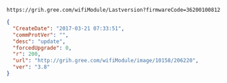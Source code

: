 `https://grih.gree.com/wifiModule/Lastversion?firmwareCode=36200100812`

```json
{
  "CreateDate": "2017-03-21 07:33:51",
  "commProtVer": "",
  "desc": "update",
  "forcedUpgrade": 0,
  "r": 200,
  "url": "http://grih.gree.com/wifiModule/image/10158/206220",
  "ver": "3.8"
}
```
